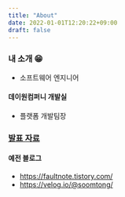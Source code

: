 ```yaml
---
title: "About"
date: 2022-01-01T12:20:22+09:00
draft: false
---
```


### 내 소개 :grin:

- 소프트웨어 엔지니어

#### 데이원컴퍼니 개발실

- 플랫폼 개발팀장

### [발표 자료](../presentation/)

#### 예전 블로그

- https://faultnote.tistory.com/
- https://velog.io/@soomtong/
